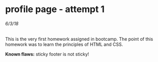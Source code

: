 # profile page - attempt 1
###### 6/3/18

This is the very first homework assigned in bootcamp. The point of this homework was to learn the principles of HTML and CSS.

**Known flaws:** sticky footer is not sticky!
